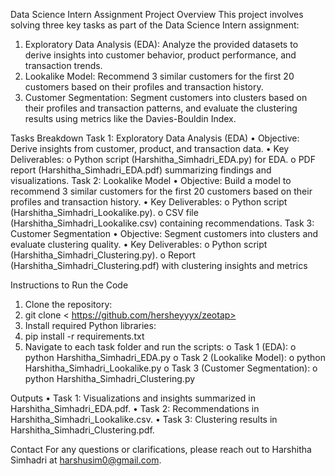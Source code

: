 Data Science Intern Assignment
Project Overview
This project involves solving three key tasks as part of the Data Science Intern assignment:
1.	Exploratory Data Analysis (EDA): Analyze the provided datasets to derive insights into customer behavior, product performance, and transaction trends.
2.	Lookalike Model: Recommend 3 similar customers for the first 20 customers based on their profiles and transaction history.
3.	Customer Segmentation: Segment customers into clusters based on their profiles and transaction patterns, and evaluate the clustering results using metrics like the Davies-Bouldin Index.

Tasks Breakdown
Task 1: Exploratory Data Analysis (EDA)
•	Objective: Derive insights from customer, product, and transaction data.
•	Key Deliverables: 
o	Python script (Harshitha_Simhadri_EDA.py) for EDA.
o	PDF report (Harshitha_Simhadri_EDA.pdf) summarizing findings and visualizations.
Task 2: Lookalike Model
•	Objective: Build a model to recommend 3 similar customers for the first 20 customers based on their profiles and transaction history.
•	Key Deliverables: 
o	Python script (Harshitha_Simhadri_Lookalike.py).
o	CSV file (Harshitha_Simhadri_Lookalike.csv) containing recommendations.
Task 3: Customer Segmentation
•	Objective: Segment customers into clusters and evaluate clustering quality.
•	Key Deliverables: 
o	Python script (Harshitha_Simhadri_Clustering.py).
o	Report (Harshitha_Simhadri_Clustering.pdf) with clustering insights and metrics

Instructions to Run the Code
1.	Clone the repository:
2.	git clone < https://github.com/hersheyyyx/zeotap>
3.	Install required Python libraries:
4.	pip install -r requirements.txt
5.	Navigate to each task folder and run the scripts:
o	Task 1 (EDA): 
o	python Harshitha_Simhadri_EDA.py
o	Task 2 (Lookalike Model): 
o	python Harshitha_Simhadri_Lookalike.py
o	Task 3 (Customer Segmentation): 
o	python Harshitha_Simhadri_Clustering.py

Outputs
•	Task 1: Visualizations and insights summarized in Harshitha_Simhadri_EDA.pdf.
•	Task 2: Recommendations in Harshitha_Simhadri_Lookalike.csv.
•	Task 3: Clustering results in Harshitha_Simhadri_Clustering.pdf.

Contact
For any questions or clarifications, please reach out to Harshitha Simhadri at harshusim0@gmail.com.

